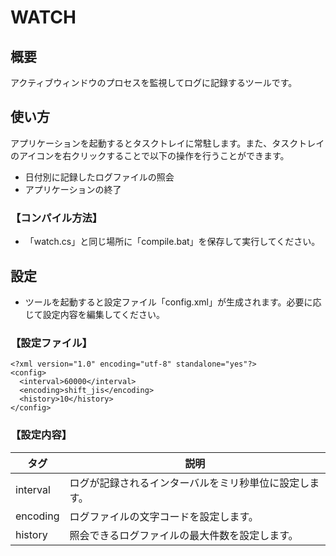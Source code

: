 # WATCH

## 概要

アクティブウィンドウのプロセスを監視してログに記録するツールです。

## 使い方

アプリケーションを起動するとタスクトレイに常駐します。また、タスクトレイのアイコンを右クリックすることで以下の操作を行うことができます。
- 日付別に記録したログファイルの照会
- アプリケーションの終了

### 【コンパイル方法】

- 「watch.cs」と同じ場所に「compile.bat」を保存して実行してください。

## 設定

- ツールを起動すると設定ファイル「config.xml」が生成されます。必要に応じて設定内容を編集してください。

### 【設定ファイル】

```
<?xml version="1.0" encoding="utf-8" standalone="yes"?>
<config>
  <interval>60000</interval>
  <encoding>shift_jis</encoding>
  <history>10</history>
</config>
```

### 【設定内容】

|タグ    |説明                                                  |
|--------|------------------------------------------------------|
|interval|ログが記録されるインターバルをミリ秒単位に設定します。|
|encoding|ログファイルの文字コードを設定します。                |
|history |照会できるログファイルの最大件数を設定します。        |
